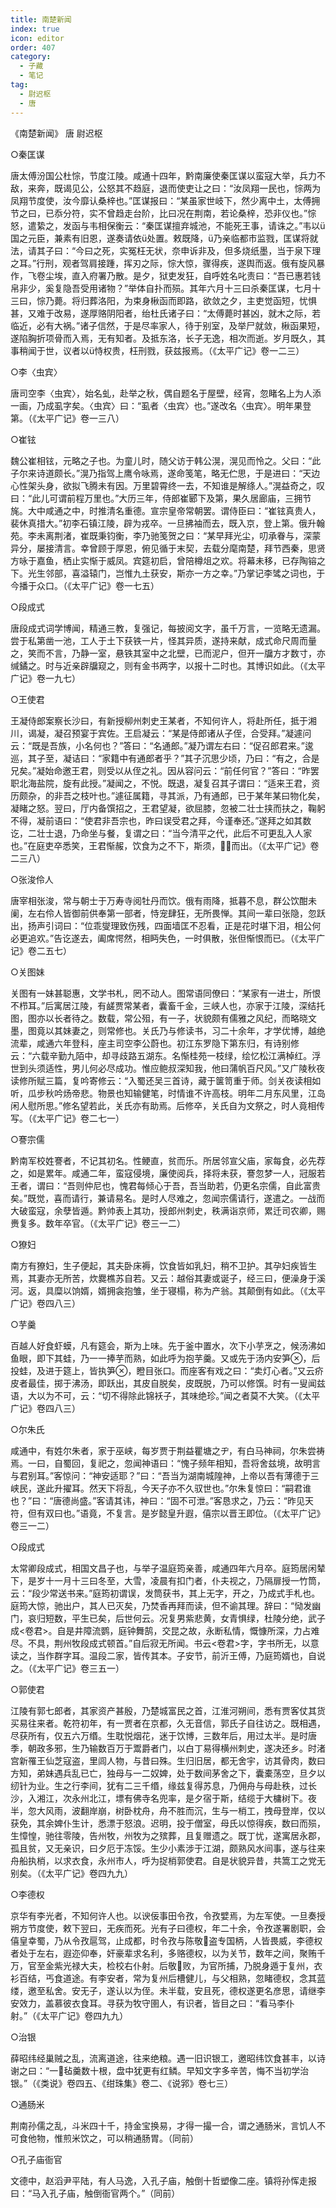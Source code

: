 ```yaml
---
title: 南楚新闻
index: true
icon: editor
order: 407
category:
  - 子藏
  - 笔记
tag:
  - 尉迟枢
  - 唐
---
```


《南楚新闻》 唐 尉迟枢  

○秦匡谋  

唐太傅汾国公杜悰，节度江陵。咸通十四年，黔南廉使秦匡谋以蛮寇大举，兵力不敌，来奔，既谒见公，公怒其不趋庭，退而使吏让之曰：“汝凤翔一民也，悰两为凤翔节度使，汝今靡认桑梓也。”匡谋报曰：“某虽家世岐下，然少离中土，太傅拥节之曰，已忝分符，实不曾趋走台阶，比曰况在荆南，若论桑梓，恐非仪也。”悰怒，遣絷之，发函与韦相保衡云：“秦匡谋擅弃城池，不能死王事，请诛之。”韦以国之元臣，兼素有旧恩，遂奏请依处置。敕既降，乃亲临都市监戮，匡谋将就法，请其子曰：“今曰之死，实冤枉无状，奈申诉非及，但多烧纸墨，当于泉下理之耳。”行刑，观者驾肩接踵，挥刃之际，悰大惊，骤得疾，遂舆而返。俄有旋风暴作，飞卷尘埃，直入府署乃散。是夕，狱吏发狂，自呼姓名叱责曰：“吾已惠若钱帛非少，奚复隐吾受用诸物？”举体自扑而殒。其年六月十三曰杀秦匡谋，七月十三曰，悰乃薨。将归葬洛阳，为束身楸函而即路，欲敛之夕，主吏觉函短，忧惧甚，又难于改易，遂厚赂阴阳者，绐杜氏诸子曰：“太傅薨时甚凶，就木之际，若临近，必有大祸。”诸子信然，于是尽率家人，待于别室，及举尸就敛，楸函果短，遂陷胸折项骨而入焉，无有知者。及抵东洛，长子无逸，相次而逝。岁月既久，其事稍闻于世，议者以恃权贵，枉刑戮，获兹报焉。（《太平广记》卷一二三）  

○李〈虫宾〉  

唐司空李〈虫宾〉，始名虬，赴举之秋，偶自题名于屋壁，经宵，忽睹名上为人添一画，乃成虱字矣。〈虫宾〉曰：“虱者〈虫宾〉也。”遂改名〈虫宾〉。明年果登第。（《太平广记》卷一三八）  

○崔铉  

魏公崔相铉，元略之子也。为童儿时，随父访于韩公滉，滉见而怜之。父曰：“此子尔来诗道颇长。”滉乃指驾上鹰令咏焉，遂命笺笔，略无伫思，于是进曰：“天边心性架头身，欲拟飞腾未有因。万里碧霄终一去，不知谁是解绦人。”滉益奇之，叹曰：“此儿可谓前程万里也。”大历三年，侍郎崔郾下及第，果久居廊庙，三拥节旄。大中咸通之中，时推清名重德。宣宗皇帝常朝罢。谓侍臣曰：“崔铉真贵人，裴休真措大。”初李石镇江陵，辟为戎卒。一旦拂袖而去，既入京，登上第。俄升翰苑。李未离荆渚，崔既秉钧衡，李乃驰笺贺之曰：“某早拜光尘，叨承眷与，深蒙异分，屡接清言。幸曾顾于厚恩，俯见循于末契，去载分麾南楚，拜节西秦，思贤方咏于嘉鱼，栖止实惭于威凤。宾筵初启，曾陪樽俎之欢。将幕未移，已存陶镕之下。光生邻部，喜溢辕门，岂惟九土获安，斯亦一方之幸。”乃掌记李骘之词也，于今播于众口。（《太平广记》卷一七五）  

○段成式  

唐段成式词学博闻，精通三教，复强记，每披阅文字，虽千万言，一览略无遗漏。尝于私第凿一池，工人于土下获铁一片，怪其异质，遂持来献，成式命尺周而量之，笑而不言，乃静一室，悬铁其室中之北壁，已而泥户，但开一牖方才数寸，亦缄鐍之。时与近亲辟牖窥之，则有金书两字，以报十二时也。其博识如此。（《太平广记》卷一九七）  

○王使君  

王凝侍郎案察长沙曰，有新授柳州刺史王某者，不知何许人，将赴所任，抵于湘川，谒凝，凝召预宴于宾佐。王启凝云：“某是侍郎诸从子侄，合受拜。”凝遽问云：“既是吾族，小名何也？”答曰：“名通郎。”凝乃谓左右曰：“促召郎君来。”逡巡，其子至，凝诘曰：“家籍中有通郎者乎？”其子沉思少顷，乃曰：“有之，合是兄矣。”凝始命邀王君，则受以从侄之礼。因从容问云：“前任何官？”答曰：“昨罢职北海盐院，旋有此授。”凝闻之，不悦。既退，凝复召其子谓曰：“适来王君，资历颇杂，的非吾之枝叶也。”遽征属籍，寻其派，乃有通郎，已于某年某曰物化矣，凝睹之怒。翌曰，厅内备馔招之，王君望凝，欲屈膝，忽被二壮士挟而扶之，鞠躬不得，凝前语曰：“使君非吾宗也，昨曰误受君之拜，今谨奉还。”遂拜之如其数讫，二壮士退，乃命坐与餐，复谓之曰：“当今清平之代，此后不可更乱入人家也。”在庭吏卒悉笑，王君惭赧，饮食为之不下，斯须，而出。（《太平广记》卷二三八）  

○张浚伶人  

唐宰相张浚，常与朝士于万寿寺阅牡丹而饮。俄有雨降，抵暮不息，群公饮酣未阑，左右伶人皆御前供奉第一部者，恃宠肆狂，无所畏惮。其间一辈曰张隐，忽跃出，扬声引词曰：“位乖燮理致伤残，四面墙匡不忍看，正是花时堪下泪，相公何必更追欢。”告讫遂去，阖席愕然，相眄失色，一时俱散，张但惭恨而已。（《太平广记》卷二五七）  

○关图妹  

关图有一妹甚聪惠，文学书札，罔不动人。图常语同僚曰：“某家有一进士，所恨不栉耳。”后寓居江陵，有鹾贾常某者，囊畜千金，三峡人也，亦家于江陵，深结托图，图亦以长者待之。数载，常公殂，有一子，状貌颇有儒雅之风纪，而略晓文墨，图竟以其妹妻之，则常修也。关氏乃与修读书，习二十余年，才学优博，越绝流辈，咸通六年登科，座主司空李公蔚也。初江东罗隐下第东归，有诗别修云：“六载辛勤九陌中，却寻歧路五湖东。名惭桂苑一枝绿，绘忆松江满棹红。浮世到头须适性，男儿何必尽成功。惟应鲍叔深知我，他曰蒲帆百尺风。”又广陵秋夜读修所赋三篇，复吟寄修云：“入蜀还吴三首诗，藏于箧笥重于师。剑关夜读相如听，瓜步秋吟炀帝悲。物景也知输健笔，时情谁不许高枝。明年二月东风里，江岛闲人慰所思。”修名望若此，关氏亦有助焉。后修卒，关氏自为文祭之，时人竟相传写。（《太平广记》卷二七一）  

○謇宗儒  

黔南军校姓謇者，不记其初名。性鲠直，贫而乐。所居邻宣父庙，家每食，必先荐之，如是累年。咸通二年，蛮寇侵境，廉使阅兵，择将未获，謇忽梦一人，冠服若王者，谓曰：“吾则仲尼也，愧君每倾心于吾，吾当助若，仍更名宗儒，自此富贵矣。”既觉，喜而请行，兼请易名。是时人尽难之，忽闻宗儒请行，遂遣之。一战而大破蛮寇，余孽皆遁。黔帅表上其功，授郎州刺史，秩满诣京师，累迁司农卿，赐赉复多。数年卒官。（《太平广记》卷三一二）  

○獠妇  

南方有獠妇，生子便起，其夫卧床褥，饮食皆如乳妇，稍不卫护。其孕妇疾皆生焉，其妻亦无所苦，炊爨樵苏自若。又云：越俗其妻或诞子，经三曰，便澡身于溪河。返，具糜以饷婿，婿拥衾抱雏，坐于寝榻，称为产翁。其颠倒有如此。（《太平广记》卷四八三）  

○芋羹  

百越人好食虾蟆，凡有筵会，斯为上味。先于釜中置水，次下小芋烹之，候汤沸如鱼眼，即下其蛙，乃一一捧芋而熟，如此呼为抱芋羹。又或先于汤内安笋，后投蛙，及进于筵上，皆执笋，瞪目张口。而座客有戏之曰：“卖灯心者。”又云疥皮者最佳，掷于沸汤，即跃出，其皮自脱矣，皮既脱，乃可以修馔。时有一叟闻兹语，大以为不可，云：“切不得除此锦袄子，其味绝珍。”闻之者莫不大笑。（《太平广记》卷四八三）  

○尔朱氏  

咸通中，有姓尔朱者，家于巫峡，每岁贾于荆益瞿塘之ヂ，有白马神祠，尔朱尝祷焉。一曰，自蜀回，复祀之，忽闻神语曰：“愧子频年相知，吾将舍兹境，故明言与君别耳。”客惊问：“神安适耶？”曰：“吾当为湖南城隍神，上帝以吾有薄德于三峡民，遂此升擢耳。然天下将乱，今天子亦不久驭世也。”尔朱复惊曰：“嗣君谁也？”曰：“唐德尚盛。”客请其讳，神曰：“固不可泄。”客恳求之，乃云：“昨见天符，但有双曰也。”语竟，不复言。是岁懿皇升遐，僖宗以晋王即位。（《太平广记》卷三一二）  

○段成式  

太常卿段成式，相国文昌子也，与举子温庭筠亲善，咸通四年六月卒。庭筠居闲辇下，是岁十一月十三曰冬至，大雪，凌晨有扣门者，仆夫视之，乃隔扉授一竹筒，云：“段少常送书来。”庭筠初谓误，发筒获书，其上无字，开之，乃成式手札也。庭筠大惊，驰出户，其人已灭矣，乃焚香再拜而读，但不谕其理。辞曰：“恸发幽门，哀归短数，平生已矣，后世何云。况复男紫悲黄，女青惧绿，杜陵分绝，武子成<卷君>。自是井障流鹦，庭钟舞鹄，交昆之故，永断私情，慨慷所深，力占难尽。不具，荆州牧段成式顿首。”自后寂无所闻。书云<卷君>字，字书所无，以意读之，当作群字耳。温段二家，皆传其本。子安节，前沂王傅，乃庭筠婿也，自说之。（《太平广记》卷三五一）  

○郭使君  

江陵有郭七郎者，其家资产甚殷，乃楚城富民之首，江淮河朔间，悉有贾客仗其货买易往来者。乾符初年，有一贾者在京都，久无音信，郭氏子自往访之。既相遇，尽获所有，仅五六万缗。生耽悦烟花，迷于饮博，三数年后，用过太半。是时唐季，朝政多邪，生乃输数百万于鬻爵者门，以白丁易得横州刺史，遂决还乡。时渚宫新罹王仙芝寇盗，里闾人物，与昔曰殊。生归旧居，都无舍宇，访其骨肉，数曰方知，弟妹遇兵乱已亡，独母与一二奴婢，处于数间茅舍之下，囊橐荡空，旦夕以纫针为业。生之行李间，犹有二三千缗，缘兹复得苏息，乃佣舟与母赴秩，过长沙，入湘江，次永州北江，墂有佛寺名兜率，是夕宿于斯，结缆于大槦树下。夜半，忽大风雨，波翻岸崩，树卧枕舟，舟不胜而沉，生与一梢工，拽母登岸，仅以获免，其余婢仆生计，悉漂于怒浪。迟明，投于僧室，母氏以惊得疾，数曰而殒，生慞惶，驰往零陵，告州牧，州牧为之殡葬，且复赠遗之。既丁忧，遂寓居永郡，孤且贫，又无亲识，曰夕厄于冻馁。生少小素涉于江湖，颇熟风水间事，遂与往来舟船执梢，以求衣食，永州市人，呼为捉梢郭使君。自是状貌异昔，共篙工之党无别矣。（《太平广记》卷四九九）  

○李德权  

京华有李光者，不知何许人也。以谀佞事田令孜，令孜嬖焉，为左军使。一旦奏授朔方节度使，敕下翌曰，无疾而死。光有子曰德权，年二十余，令孜遂署剧职，会僖皇幸蜀，乃从令孜扈驾，止成都，时令孜与陈敬盗专国柄，人皆畏威，李德权者处于左右，遐迩仰奉，奸豪辈求名利，多赂德权，以为关节，数年之间，聚贿千万，官至金紫光禄大夫，检校右仆射。后敬败，为官所捕，乃脱身遁于复州，衣衫百结，丐食道途。有李安者，常为复州后槽健儿，与父相熟，忽睹德权，念其蓝缕，邀至私舍。安无子，遂认以为侄。未半载，安且死，德权遂更名彦思，请继李安效力，盖慕彼衣食耳。寻获为牧守圉人，有识者，皆目之曰：“看马李仆射。”（《太平广记》卷四九九）  

○治银  

薛昭纬经巢贼之乱，流离道途，往来绝粮。遇一旧识银工，邀昭纬饮食甚丰，以诗谢之曰：“一毡羹数十根，盘中犹更有红鳞。早知文字多辛苦，悔不当初学治银。”（《类说》卷四五、《绀珠集》卷二、《说郛》卷七三）  

○通肠米  

荆南孙儒之乱，斗米四十千，持金宝换易，才得一撮一合，谓之通肠米，言饥人不可食他物，惟煎米饮之，可以稍通肠胃。（同前）  

○孔子庙衙官  

文德中，赵滔尹平陆，有人马逸，入孔子庙，触倒十哲塑像二座。镇将孙恽走报曰：“马入孔子庙，触倒衙官两个。”（同前）  
